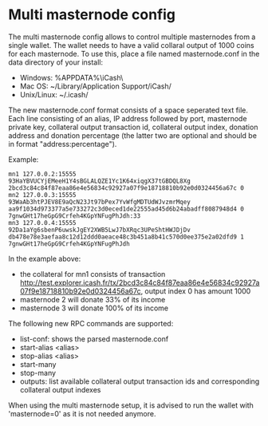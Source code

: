 Multi masternode config
=======================

The multi masternode config allows to control multiple masternodes from a single wallet. The wallet needs to have a valid collaral output of 1000 coins for each masternode. To use this, place a file named masternode.conf in the data directory of your install:
 * Windows: %APPDATA%\iCash\
 * Mac OS: ~/Library/Application Support/iCash/
 * Unix/Linux: ~/.icash/

The new masternode.conf format consists of a space seperated text file. Each line consisting of an alias, IP address followed by port, masternode private key, collateral output transaction id, collateral output index, donation address and donation percentage (the latter two are optional and should be in format "address:percentage").

Example:
```
mn1 127.0.0.2:15555 93HaYBVUCYjEMeeH1Y4sBGLALQZE1Yc1K64xiqgX37tGBDQL8Xg 2bcd3c84c84f87eaa86e4e56834c92927a07f9e18718810b92e0d0324456a67c 0
mn2 127.0.0.3:15555 93WaAb3htPJEV8E9aQcN23Jt97bPex7YvWfgMDTUdWJvzmrMqey aa9f1034d973377a5e733272c3d0eced1de22555ad45d6b24abadff8087948d4 0 7gnwGHt17heGpG9Crfeh4KGpYNFugPhJdh:33
mn3 127.0.0.4:15555 92Da1aYg6sbenP6uwskJgEY2XWB5LwJ7bXRqc3UPeShtHWJDjDv db478e78e3aefaa8c12d12ddd0aeace48c3b451a8b41c570d0ee375e2a02dfd9 1 7gnwGHt17heGpG9Crfeh4KGpYNFugPhJdh
```

In the example above:
* the collateral for mn1 consists of transaction http://test.explorer.icash.fr/tx/2bcd3c84c84f87eaa86e4e56834c92927a07f9e18718810b92e0d0324456a67c, output index 0 has amount 1000
* masternode 2 will donate 33% of its income
* masternode 3 will donate 100% of its income


The following new RPC commands are supported:
* list-conf: shows the parsed masternode.conf
* start-alias \<alias\>
* stop-alias \<alias\>
* start-many
* stop-many
* outputs: list available collateral output transaction ids and corresponding collateral output indexes

When using the multi masternode setup, it is advised to run the wallet with 'masternode=0' as it is not needed anymore.
